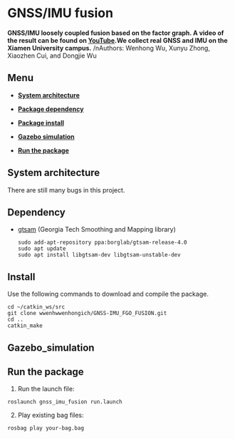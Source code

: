 # GNSS/IMU fusion

**GNSS/IMU loosely coupled fusion based on the factor graph. A video of the result can be found on [YouTube](https://youtu.be/xn7mffXxrPo).We collect real GNSS and IMU on the Xiamen University campus.**
/nAuthors: Wenhong Wu, Xunyu Zhong, Xiaozhen Cui, and Dongjie Wu 

## Menu

  - [**System architecture**](#system-architecture)

  - [**Package dependency**](#dependency)

  - [**Package install**](#install)
  
  - [**Gazebo simulation**](#Gazebo_simulation)

  - [**Run the package**](#run-the-package)

## System architecture
   There are still many bugs in this project.

## Dependency

- [gtsam](https://gtsam.org/get_started/) (Georgia Tech Smoothing and Mapping library)
  ```
  sudo add-apt-repository ppa:borglab/gtsam-release-4.0
  sudo apt update
  sudo apt install libgtsam-dev libgtsam-unstable-dev
  ```

## Install

Use the following commands to download and compile the package.

```
cd ~/catkin_ws/src
git clone wwenhwwenhongich/GNSS-IMU_FGO_FUSION.git
cd ..
catkin_make
```

## Gazebo_simulation


## Run the package

1. Run the launch file:
```
roslaunch gnss_imu_fusion run.launch
```

2. Play existing bag files:
```
rosbag play your-bag.bag 
```

